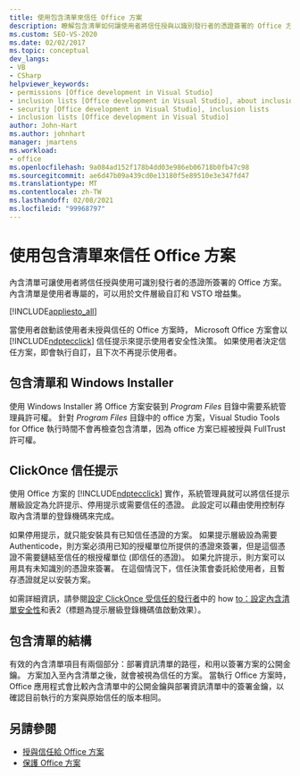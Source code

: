 ```yaml
---
title: 使用包含清單來信任 Office 方案
description: 瞭解包含清單如何讓使用者將信任授與以識別發行者的憑證簽署的 Office 方案。
ms.custom: SEO-VS-2020
ms.date: 02/02/2017
ms.topic: conceptual
dev_langs:
- VB
- CSharp
helpviewer_keywords:
- permissions [Office development in Visual Studio]
- inclusion lists [Office development in Visual Studio], about inclusion lists
- security [Office development in Visual Studio], inclusion lists
- inclusion lists [Office development in Visual Studio]
author: John-Hart
ms.author: johnhart
manager: jmartens
ms.workload:
- office
ms.openlocfilehash: 9a084ad152f178b4dd03e986eb06718b0fb47c98
ms.sourcegitcommit: ae6d47b09a439cd0e13180f5e89510e3e347fd47
ms.translationtype: MT
ms.contentlocale: zh-TW
ms.lasthandoff: 02/08/2021
ms.locfileid: "99968797"
---
```

# <a name="trust-office-solutions-by-using-inclusion-lists"></a>使用包含清單來信任 Office 方案
  內含清單可讓使用者將信任授與使用可識別發行者的憑證所簽署的 Office 方案。 內含清單是使用者專屬的，可以用於文件層級自訂和 VSTO 增益集。

 [!INCLUDE[appliesto_all](../vsto/includes/appliesto-all-md.md)]

 當使用者啟動該使用者未授與信任的 Office 方案時， Microsoft Office 方案會以 [!INCLUDE[ndptecclick](../vsto/includes/ndptecclick-md.md)] 信任提示來提示使用者安全性決策。 如果使用者決定信任方案，即會執行自訂，且下次不再提示使用者。

## <a name="inclusion-list-and-windows-installer"></a>包含清單和 Windows Installer
 使用 Windows Installer 將 Office 方案安裝到 *Program Files* 目錄中需要系統管理員許可權。 針對 *Program Files* 目錄中的 office 方案，Visual Studio Tools for Office 執行時間不會再檢查包含清單，因為 office 方案已經被授與 FullTrust 許可權。

## <a name="clickonce-trust-prompt"></a>ClickOnce 信任提示
 使用 Office 方案的 [!INCLUDE[ndptecclick](../vsto/includes/ndptecclick-md.md)] 實作，系統管理員就可以將信任提示層級設定為允許提示、停用提示或需要信任的憑證。 此設定可以藉由使用控制存取內含清單的登錄機碼來完成。

 如果停用提示，就只能安裝具有已知信任憑證的方案。 如果提示層級設為需要 Authenticode，則方案必須用已知的授權單位所提供的憑證來簽署，但是這個憑證不需要鏈結至信任的根授權單位 (即信任的憑證)。 如果允許提示，則方案可以用具有未知識別的憑證來簽署。 在這個情況下，信任決策會委託給使用者，且暫存憑證就足以安裝方案。

 如需詳細資訊，請參閱[設定 ClickOnce 受信任的發行者](/previous-versions/dotnet/articles/ms996418(v=msdn.10))中的 how [to：設定內含清單安全性](../vsto/how-to-configure-inclusion-list-security.md)和表2（標題為提示層級登錄機碼值啟動效果）。

## <a name="structure-of-the-inclusion-list"></a>包含清單的結構
 有效的內含清單項目有兩個部分：部署資訊清單的路徑，和用以簽署方案的公開金鑰。 方案加入至內含清單之後，就會被視為信任的方案。 當執行 Office 方案時，Office 應用程式會比較內含清單中的公開金鑰與部署資訊清單中的簽署金鑰，以確認目前執行的方案與原始信任的版本相同。

## <a name="see-also"></a>另請參閱
- [授與信任給 Office 方案](../vsto/granting-trust-to-office-solutions.md)
- [保護 Office 方案](../vsto/securing-office-solutions.md)

